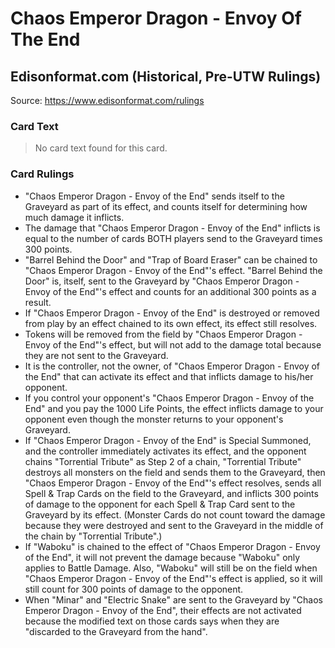 # Chaos Emperor Dragon - Envoy Of The End

## Edisonformat.com (Historical, Pre-UTW Rulings)

Source: https://www.edisonformat.com/rulings

### Card Text

> No card text found for this card.

### Card Rulings

*   "Chaos Emperor Dragon - Envoy of the End" sends itself to the Graveyard as part of its effect, and counts itself for determining how much damage it inflicts.
*   The damage that "Chaos Emperor Dragon - Envoy of the End" inflicts is equal to the number of cards BOTH players send to the Graveyard times 300 points.
*   "Barrel Behind the Door" and "Trap of Board Eraser" can be chained to "Chaos Emperor Dragon - Envoy of the End"'s effect. "Barrel Behind the Door" is, itself, sent to the Graveyard by "Chaos Emperor Dragon - Envoy of the End"'s effect and counts for an additional 300 points as a result.
*   If "Chaos Emperor Dragon - Envoy of the End" is destroyed or removed from play by an effect chained to its own effect, its effect still resolves.
*   Tokens will be removed from the field by "Chaos Emperor Dragon - Envoy of the End"'s effect, but will not add to the damage total because they are not sent to the Graveyard.
*   It is the controller, not the owner, of "Chaos Emperor Dragon - Envoy of the End" that can activate its effect and that inflicts damage to his/her opponent.
*   If you control your opponent's "Chaos Emperor Dragon - Envoy of the End" and you pay the 1000 Life Points, the effect inflicts damage to your opponent even though the monster returns to your opponent's Graveyard.
*   If "Chaos Emperor Dragon - Envoy of the End" is Special Summoned, and the controller immediately activates its effect, and the opponent chains "Torrential Tribute" as Step 2 of a chain, "Torrential Tribute" destroys all monsters on the field and sends them to the Graveyard, then "Chaos Emperor Dragon - Envoy of the End"'s effect resolves, sends all Spell & Trap Cards on the field to the Graveyard, and inflicts 300 points of damage to the opponent for each Spell & Trap Card sent to the Graveyard by its effect. (Monster Cards do not count toward the damage because they were destroyed and sent to the Graveyard in the middle of the chain by "Torrential Tribute".)
*   If "Waboku" is chained to the effect of "Chaos Emperor Dragon - Envoy of the End", it will not prevent the damage because "Waboku" only applies to Battle Damage. Also, "Waboku" will still be on the field when "Chaos Emperor Dragon - Envoy of the End"'s effect is applied, so it will still count for 300 points of damage to the opponent.
*   When "Minar" and "Electric Snake" are sent to the Graveyard by "Chaos Emperor Dragon - Envoy of the End", their effects are not activated because the modified text on those cards says when they are "discarded to the Graveyard from the hand".
